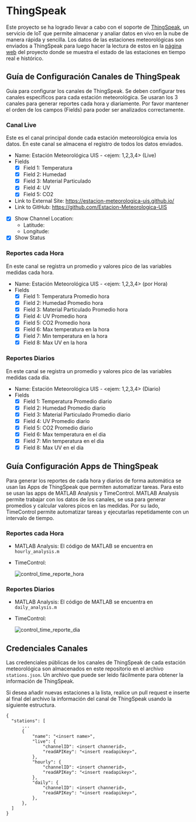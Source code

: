 # ThingSpeak

Este proyecto se ha logrado llevar a cabo con el soporte de [ThingSpeak](https://thingspeak.com/), un servicio de IoT que permite almacenar y analiar datos en vivo en la nube de manera rápida y sencilla. Los datos de las estaciones meteorológicas son enviados a ThingSpeak para luego hacer la lectura de estos en la [página web](https://estacion-meteorologica-uis.github.io/) del proyecto donde se muestra el estado de las estaciones en tiempo real e histórico.

## Guía de Configuración Canales de ThingSpeak

Guia para configurar los canales de ThingSpeak. Se deben configurar tres canales específicos para cada estación meteorológica. Se usaran los 3 canales para generar reportes cada hora y diariamente. Por favor mantener el orden de los campos (Fields) para poder ser analizados correctamente.

### Canal Live
Este es el canal principal donde cada estación meteorológica envia los datos. En este canal se almacena el registro de todos los datos enviados.
- Name: Estación Meteorológica UIS - <ejem: 1,2,3,4> (Live)
- Fields
  - [x] Field 1: Temperatura
  - [x] Field 2: Humedad
  - [x] Field 3: Material Particulado
  - [x] Field 4: UV
  - [x] Field 5: CO2
- Link to External Site: https://estacion-meteorologica-uis.github.io/
- Link to GitHub: https://github.com/Estacion-Meteorologica-UIS
- [x] Show Channel Location:
  - Latitude: <insert location.lat>
  - Longitude: <insert location.lon>
- [x] Show Status

### Reportes cada Hora
En este canal se registra un promedio y valores pico de las variables medidas cada hora. 
- Name: Estación Meteorológica UIS - <ejem: 1,2,3,4> (por Hora)
- Fields
  - [x] Field 1: Temperatura Promedio hora
  - [x] Field 2: Humedad Promedio hora
  - [x] Field 3: Material Particulado Promedio hora
  - [x] Field 4: UV Promedio hora
  - [x] Field 5: CO2 Promedio hora
  - [x] Field 6: Max temperatura en la hora
  - [x] Field 7: Min temperatura en la hora
  - [x] Field 8: Max UV en la hora

### Reportes Diarios
En este canal se registra un promedio y valores pico de las variables medidas cada día. 
- Name: Estación Meteorológica UIS - <ejem: 1,2,3,4> (Diario)
- Fields
  - [x] Field 1: Temperatura Promedio diario
  - [x] Field 2: Humedad Promedio diario
  - [x] Field 3: Material Particulado Promedio diario
  - [x] Field 4: UV Promedio diario
  - [x] Field 5: CO2 Promedio diario
  - [x] Field 6: Max temperatura en el dia
  - [x] Field 7: Min temperatura en el dia
  - [x] Field 8: Max UV en el dia

## Guía Configuración Apps de ThingSpeak

Para generar los reportes de cada hora y diarios de forma automática se usan las Apps de ThingSpeak que permiten automatizar tareas. Para esto se usan las apps de MATLAB Analysis y TimeControl. MATLAB Analysis permite trabajar con los datos de los canales, se usa para generar promedios y calcular valores picos en las medidas. Por su lado, TimeControl permite automatizar tareas y ejecutarlas repetidamente con un intervalo de tiempo.

### Reportes cada Hora
- MATLAB Analysis: El código de MATLAB se encuentra en `hourly_analysis.m`
- TimeControl: 
  
  ![control_time_reporte_hora](https://user-images.githubusercontent.com/68023577/218236859-0fcc5652-786d-445a-856c-f6b5112c80bb.PNG)
  
### Reportes Diarios
- MATLAB Analysis: El código de MATLAB se encuentra en `daily_analysis.m`
- TimeControl:
  
  ![control_time_reporte_dia](https://user-images.githubusercontent.com/68023577/218236867-bdad4932-2b99-47a1-9a1f-fc77099649c4.PNG)
  

## Credenciales Canales

Las credenciales públicas de los canales de ThingSpeak de cada estación meteorológica son almacenados en este repositorio en el archivo `stations.json`. Un archivo que puede ser leido fácilmente para obtener la información de ThingSpeak.

Si desea añadir nuevas estaciones a la lista, realice un pull request e inserte al final del archivo la información del canal de ThingSpeak usando la siguiente estructura.

```
{
  "stations": [
      ...
      {
          "name": "<insert name>",
          "live": {
              "channelID": <insert channerid>,
              "readAPIKey": "<insert readapikey>",
          },
          "hourly": {
              "channelID": <insert channerid>,
              "readAPIKey": "<insert readapikey>",
          },
          "daily": {
              "channelID": <insert channerid>,
              "readAPIKey": "<insert readapikey>",
          },
      },
  ]
}
```
